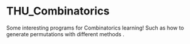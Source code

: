 # THU_Combinatorics
Some interesting programs for Combinatorics learning! Such as how to generate permutations with different methods .  
